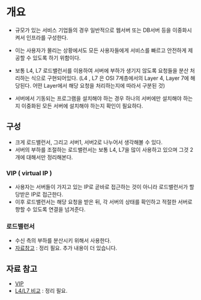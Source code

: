 # 개요 
- 규모가 있는 서비스 기업들의 경우 일반적으로 웹서버 또는 DB서버 등을 이중화시켜서 인프라를 구성한다. 
- 이는 사용자가 몰리는 상황에서도 모든 사용자들에게 서비스를 빠르고 안전하게 제공할 수 있도록 하기 위함이다. 

- 보통 L4, L7 로드밸런서를 이용하여 서버에 부하가 생기지 않도록 요청들을 분산 처리하는 식으로 구현되어있다. 
(L4 , L7 은 OSI 7계층에서의 Layer 4, Layer 7에 해당된다. 어떤 Layer에서 해당 요청을 처리하는지에 따라서 구분된 것) 
- 서버에서 기동되는 프로그램을 설치해야 하는 경우 하나의 서버에만 설치해야 하는지 이중화된 모든 서버에 설치해야 하는지 확인이 필요하다. 

## 구성
- 크게 로드밸런서, 그리고 서버1, 서버2로 나누어서 생각해볼 수 있다. 
- 서버의 부하를 조절하는 로드밸런서는 보통 L4, L7을 많이 사용하고 있으며 그것 2개에 대해서만 정리해본다. 

### VIP ( virtual IP ) 
- 사용자는 서버들이 가지고 있는 IP로 곧바로 접근하는 것이 아니라 로드밸런서가 할당받은 IP로 접근한다.
- 이후 로드밸런서는 해당 요청을 받은 뒤, 각 서버의 상태를 확인하고 적절한 서버로 향할 수 있도록 연결을 넘겨준다. 

### 로드밸런서
- 수신 측의 부하를 분산시키 위해서 사용한다.
- [자료참고](https://jesc1249.tistory.com/26)  : 정리 필요. 추가 내용이 더 있습니다. 


## 자료 참고
- [VIP](https://run-it.tistory.com/44) 
- [L4/L7 비교](https://m.blog.naver.com/PostView.naver?isHttpsRedirect=true&blogId=innolifes&logNo=222078920240) : 정리 필요. 
